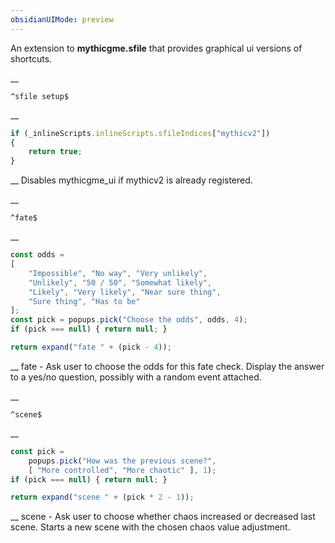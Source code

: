 ```yaml
---
obsidianUIMode: preview
---
```


An extension to __mythicgme.sfile__ that provides graphical ui versions of shortcuts.


__
```
^sfile setup$
```
__
```js
if (_inlineScripts.inlineScripts.sfileIndices["mythicv2"])
{
	return true;
}
```
__
Disables mythicgme_ui if mythicv2 is already registered.


__
```
^fate$
```
__
```js
const odds =
[
	"Impossible", "No way", "Very unlikely",
	"Unlikely", "50 / 50", "Somewhat likely",
	"Likely", "Very likely", "Near sure thing",
	"Sure thing", "Has to be"
];
const pick = popups.pick("Choose the odds", odds, 4);
if (pick === null) { return null; }

return expand("fate " + (pick - 4));
```
__
fate - Ask user to choose the odds for this fate check.
Display the answer to a yes/no question, possibly with a random event attached.


__
```
^scene$
```
__
```js
const pick =
	popups.pick("How was the previous scene?",
	[ "More controlled", "More chaotic" ], 1);
if (pick === null) { return null; }

return expand("scene " + (pick * 2 - 1));
```
__
scene - Ask user to choose whether chaos increased or decreased last scene.
Starts a new scene with the chosen chaos value adjustment.
